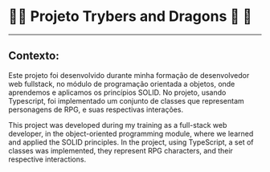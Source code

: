 # :mage::fire: Projeto Trybers and Dragons :leaves: :elf:
---
## Contexto:

Este projeto foi desenvolvido durante minha formação de desenvolvedor web fullstack, no módulo de programação orientada a objetos, onde aprendemos e aplicamos os princípios SOLID.
No projeto, usando Typescript, foi implementado um conjunto de classes que representam personagens de RPG, e suas respectivas interações.

This project was developed during my training as a full-stack web developer, in the object-oriented programming module, where we learned and applied the SOLID principles.
In the project, using TypeScript, a set of classes was implemented, they represent RPG characters, and their respective interactions.